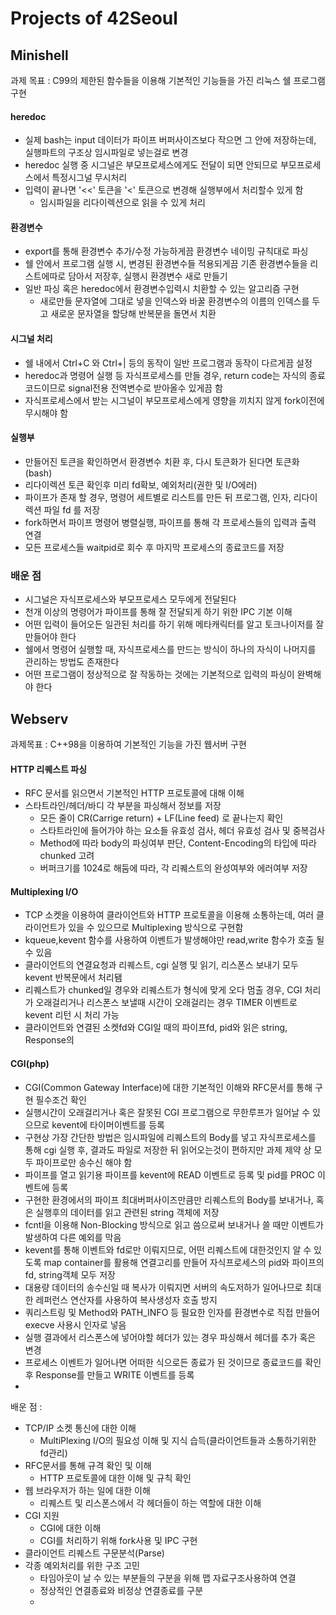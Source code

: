# Projects of 42Seoul

## Minishell
과제 목표 : C99의 제한된 함수들을 이용해 기본적인 기능들을 가진 리눅스 쉘 프로그램 구현

#### heredoc
- 실제 bash는 input 데이터가 파이프 버퍼사이즈보다 작으면 그 안에 저장하는데, 실행파트의 구조상 임시파일로 넣는걸로 변경
- heredoc 실행 중 시그널은 부모프로세스에게도 전달이 되면 안되므로 부모프로세스에서 특정시그널 무시처리
- 입력이 끝나면 '<<' 토큰을 '<' 토큰으로 변경해 실행부에서 처리할수 있게 함
  - 임시파일을 리다이렉션으로 읽을 수 있게 처리
#### 환경변수
- export를 통해 환경변수 추가/수정 가능하게끔 환경변수 네이밍 규칙대로 파싱
- 쉘 안에서 프로그램 실행 시, 변경된 환경변수들 적용되게끔 기존 환경변수들을 리스트에따로 담아서 저장후, 실행시 환경변수 새로 만들기
- 일반 파싱 혹은 heredoc에서 환경변수입력시 치환할 수 있는 알고리즘 구현
  - 새로만들 문자열에 그대로 넣을 인덱스와 바꿀 환경변수의 이름의 인덱스를 두고 새로운 문자열을 할당해 반복문을 돌면서 치환
#### 시그널 처리
- 쉘 내에서 Ctrl+C 와 Ctrl+| 등의 동작이 일반 프로그램과 동작이 다르게끔 설정
- heredoc과 명령어 실행 등 자식프로세스를 만들 경우, return code는 자식의 종료코드이므로 signal전용 전역변수로 받아올수 있게끔 함
- 자식프로세스에서 받는 시그널이 부모프로세스에게 영향을 끼치지 않게 fork이전에 무시해야 함
#### 실행부
- 만들어진 토큰을 확인하면서 환경변수 치환 후, 다시 토큰화가 된다면 토큰화(bash)
- 리다이렉션 토큰 확인후 미리 fd확보, 예외처리(권한 및 I/O에러)
- 파이프가 존재 할 경우, 명령어 세트별로 리스트를 만든 뒤 프로그램, 인자, 리다이렉션 파일 fd 를 저장
- fork하면서 파이프 명령어 병렬실행, 파이프를 통해 각 프로세스들의 입력과 출력 연결
- 모든 프로세스들 waitpid로 회수 후 마지막 프로세스의 종료코드를 저장

### 배운 점
- 시그널은 자식프로세스와 부모프로세스 모두에게 전달된다
- 천개 이상의 명령어가 파이프를 통해 잘 전달되게 하기 위한 IPC 기본 이해
- 어떤 입력이 들어오든 일관된 처리를 하기 위해 메타캐릭터를 알고 토크나이저를 잘 만들어야 한다
- 쉘에서 명령어 실행할 때, 자식프로세스를 만드는 방식이 하나의 자식이 나머지를 관리하는 방법도 존재한다
- 어떤 프로그램이 정상적으로 잘 작동하는 것에는 기본적으로 입력의 파싱이 완벽해야 한다

## Webserv
과제목표 : C++98을 이용하여 기본적인 기능을 가진 웹서버 구현

#### HTTP 리퀘스트 파싱
- RFC 문서를 읽으면서 기본적인 HTTP 프로토콜에 대해 이해
- 스타트라인/헤더/바디 각 부분을 파싱해서 정보를 저장
  - 모든 줄이 CR(Carrige return) + LF(Line feed) 로 끝나는지 확인
  - 스타트라인에 들어가야 하는 요소들 유효성 검사, 헤더 유효성 검사 및 중복검사
  - Method에 따라 body의 파싱여부 판단, Content-Encoding의 타입에 따라 chunked 고려
  - 버퍼크기를 1024로 해둠에 따라, 각 리퀘스트의 완성여부와 에러여부 저장
#### Multiplexing I/O
- TCP 소켓을 이용하여 클라이언트와 HTTP 프로토콜을 이용해 소통하는데, 여러 클라이언트가 있을 수 있으므로 Multiplexing 방식으로 구현함
- kqueue,kevent 함수를 사용하여 이벤트가 발생해야만 read,write 함수가 호출 될 수 있음
- 클라이언트의 연결요청과 리퀘스트, cgi 실행 및 읽기, 리스폰스 보내기 모두 kevent 반복문에서 처리됌
- 리퀘스트가 chunked일 경우와 리퀘스트가 형식에 맞게 오다 멈출 경우, CGI 처리가 오래걸리거나 리스폰스 보낼때 시간이 오래걸리는 경우 TIMER 이벤트로 kevent 리턴 시 처리 가능
- 클라이언트와 연결된 소켓fd와 CGI일 때의 파이프fd, pid와 읽은 string, Response의 

#### CGI(php)
- CGI(Common Gateway Interface)에 대한 기본적인 이해와 RFC문서를 통해 구현 필수조건 확인
- 실행시간이 오래걸리거나 혹은 잘못된 CGI 프로그램으로 무한루프가 일어날 수 있으므로 kevent에 타이머이벤트를 등록
- 구현상 가장 간단한 방법은 임시파일에 리퀘스트의 Body를 넣고 자식프로세스를 통해 cgi 실행 후, 결과도 파일로 저장한 뒤 읽어오는것이 편하지만 과제 제약 상 모두 파이프로만 송수신 해야 함
- 파이프를 열고 읽기용 파이프를 kevent에 READ 이벤트로 등록 및 pid를 PROC 이벤트에 등록
- 구현한 환경에서의 파이프 최대버퍼사이즈만큼만 리퀘스트의 Body를 보내거나, 혹은 실행후의 데이터를 읽고 관련된 string 객체에 저장
- fcntl을 이용해 Non-Blocking 방식으로 읽고 씀으로써 보내거나 쓸 때만 이벤트가 발생하여 다른 예외를 막음
- kevent를 통해 이벤트와 fd로만 이뤄지므로, 어떤 리퀘스트에 대한것인지 알 수 있도록 map container를 활용해 연결고리를 만들어 자식프로세스의 pid와 파이프의 fd, string객체 모두 저장
- 대용량 데이터의 송수신일 때 복사가 이뤄지면 서버의 속도저하가 일어나므로 최대한 레퍼런스 연산자를 사용하여 복사생성자 호출 방지
- 쿼리스트링 및 Method와 PATH_INFO 등 필요한 인자를 환경변수로 직접 만들어 execve 사용시 인자로 넣음
- 실행 결과에서 리스폰스에 넣어야할 헤더가 있는 경우 파싱해서 헤더를 추가 혹은 변경
- 프로세스 이벤트가 일어나면 어떠한 식으로든 종료가 된 것이므로 종료코드를 확인 후 Response를 만들고 WRITE 이벤트를 등록
- 

배운 점 : 
- TCP/IP 소켓 통신에 대한 이해
  - MultiPlexing I/O의 필요성 이해 및 지식 습득(클라이언트들과 소통하기위한 fd관리)
- RFC문서를 통해 규격 확인 및 이해
  - HTTP 프로토콜에 대한 이해 및 규칙 확인
- 웹 브라우저가 하는 일에 대한 이해
  - 리퀘스트 및 리스폰스에서 각 헤더들이 하는 역할에 대한 이해
- CGI 지원
  - CGI에 대한 이해
  - CGI를 처리하기 위해 fork사용 및 IPC 구현
- 클라이언트 리퀘스트 구문분석(Parse)
- 각종 예외처리를 위한 구조 고민
  - 타임아웃이 날 수 있는 부분들의 구분을 위해 맵 자료구조사용하여 연결
  - 정상적인 연결종료와 비정상 연결종료를 구분
  - 
